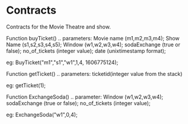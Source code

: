 # Contracts

Contracts for the Movie Theatre and show.

Function buyTicket()
  .. parameters: Movie name (m1,m2,m3,m4);
                 Show Name (s1,s2,s3,s4,s5);
                 Window   (w1,w2,w3,w4);
                 sodaExchange (true or false);
                 no_of_tickets (integer value);
                 date (unixtimestamp format);
                 
 eg: BuyTicket("m1","s1","w1",1,4, 1606775124);
 
 Function getTicket()
    .. parameters: ticketid(integer value from the stack)
   
eg: getTicket(1);

 Function ExchangeSoda()
    .. parameter: Window (w1,w2,w3,w4);
                  sodaExchange (true or false);
                   no_of_tickets (integer value);
                   
 eg: ExchangeSoda("w1",0,4);
                 

